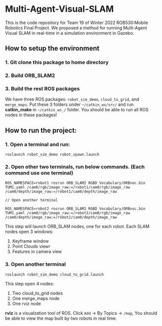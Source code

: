 # Multi-Agent-Visual-SLAM

This is the code repository for Team 19 of Winter 2022 ROB530:Mobile Robotics Final Project.
We proposed a method for running Multi-Agent Visual SLAM in real-time in a simulation environment in Gazebo.


## How to setup the environment

### 1. Git clone this package to home directory

### 2. Build ORB_SLAM2


### 3. Build the rest ROS packages

We have three ROS packages:
`robot_sim_demo`, `cloud_to_grid`, and `merge_maps`.
Put these 3 folders under `~/catkin_ws/src/` and run **catkin_make** in `~/catkin_ws_/` folder.
You should be able to run all ROS nodes in these packages!


## How to run the project:

### 1. Open a terminal and run:
```
roslaunch robot_sim_demo robot_spawn.launch
```

### 2. Open other two terminals, run below commands. (Each command use one terminal)
```
ROS_NAMESPACE=robot1 rosrun ORB_SLAM2 RGBD Vocabulary/ORBvoc.bin TUM1.yaml /cam0/rgb/image_raw:=/robot1/cam0/rgb/image_raw /cam0/depth/image_raw:=/robot1/cam0/depth/image_raw

// Open another terminal

ROS_NAMESPACE=robot2 rosrun ORB_SLAM2 RGBD Vocabulary/ORBvoc.bin TUM1.yaml /cam0/rgb/image_raw:=/robot2/cam0/rgb/image_raw /cam0/depth/image_raw:=/robot2/cam0/depth/image_raw

```
This step will launch ORB_SLAM nodes, one for each robot.
Each SLAM nodes open 3 windows:
1. Keyframe window
2. Point Clouds viewr
3. Features in camera view

### 3. Open another terminal
```
roslaunch robot_sim_demo cloud_to_grid.launch
```
This step open 4 nodes:
1. Two cloud_to_grid nodes
2. One merge_maps node
3. One rviz node

**rviz** is a visualzation tool of ROS. Click `Add` -> By Topics -> `/map`,
You should be able to view the map built by two robots in real time.
